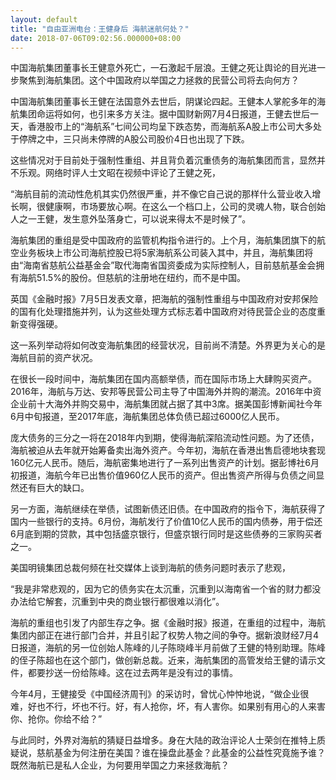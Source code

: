 ```yaml
---
layout: default
title: "自由亚洲电台：王健身后 海航迷航何处？"
date: 2018-07-06T09:02:56.000000+08:00
---
```


中国海航集团董事长王健意外死亡，一石激起千层浪。王健之死让舆论的目光进一步聚焦到海航集团。这个中国政府以举国之力拯救的民营公司将去向何方？

中国海航集团董事长王健在法国意外去世后，阴谋论四起。王健本人掌舵多年的海航集团命运将如何，也引来多方关注。据中国财新网7月4日报道，王健去世后一天，香港股市上的“海航系”七间公司均呈下跌态势，而海航系A股上市公司大多处于停牌之中，三只尚未停牌的A股公司股价4日也出现了下跌。

这些情况对于目前处于强制性重组、并且背负着沉重债务的海航集团而言，显然并不乐观。网络时评人士文昭在视频中评论了王健之死，

“海航目前的流动性危机其实仍然很严重，并不像它自己说的那样什么营业收入增长啊，很健康啊，市场要放心啊。在这么一个档口上，公司的灵魂人物，联合创始人之一王健，发生意外坠落身亡，可以说来得太不是时候了”。

海航集团的重组是受中国政府的监管机构指令进行的。上个月，海航集团旗下的航空业务板块上市公司海航控股已将5家海航系公司装入其中，并且，海航集团将由“海南省慈航公益基金会”取代海南省国资委成为实际控制人，目前慈航基金会拥有海航51.5%的股份。但慈航的注册地在纽约，而不是中国。

英国《金融时报》7月5日发表文章，把海航的强制性重组与中国政府对安邦保险的国有化处理措施并列，认为这些处理方式标志着中国政府对待民营企业的态度重新变得强硬。

这一系列举动将如何改变海航集团的经营状况，目前尚不清楚。外界更为关心的是海航目前的资产状况。

在很长一段时间中，海航集团在国内高额举债，而在国际市场上大肆购买资产。2016年，海航与万达、安邦等民营公司主导了中国海外并购的潮流。2016年中资企业前十大海外并购交易中，海航集团就占据了其中3席。据美国彭博新闻社今年6月中旬报道，至2017年底，海航集团总体负债已超过6000亿人民币。

庞大债务的三分之一将在2018年内到期，使得海航深陷流动性问题。为了还债，海航被迫从去年就开始筹备卖出海外资产。今年初，海航在香港出售启德地块套现160亿元人民币。随后，海航密集地进行了一系列出售资产的计划。据彭博社6月初报道，海航今年已出售价值960亿人民币的资产。但出售资产所得与负债之间显然还有巨大的缺口。

另一方面，海航继续在举债，试图新债还旧债。在中国政府的指令下，海航获得了国内一些银行的支持。6月份，海航发行了价值10亿人民币的国内债券，用于偿还6月底到期的贷款，其中包括盛京银行，但盛京银行同时是这些债券的三家购买者之一。

美国明镜集团总裁何频在社交媒体上谈到海航的债务问题时表示了悲观，

“我是非常悲观的，因为它的债务实在太沉重，沉重到以海南省一个省的财力都没办法给它解套，沉重到中央的商业银行都很难以消化”。

海航的重组也引发了内部生存之争。据《金融时报》报道，在重组的过程中，海航集团内部正在进行部门合并，并且引起了权势人物之间的争夺。据新浪财经7月4日报道，海航的另一位创始人陈峰的儿子陈晓峰半月前做了王健的特别助理。陈峰的侄子陈超也在这个部门，做创新总裁。近来，海航集团的高管发给王健的请示文件，都要抄送一份给陈峰。这在过去两年是没有过的事情。

今年4月，王健接受《中国经济周刊》的采访时，曾忧心忡忡地说，“做企业很难，好也不行，坏也不行。好，有人抢你，坏，有人害你。如果别有用心的人来害你、抢你。你给不给？”

与此同时，外界对海航的猜疑日益增多。身在大陆的政治评论人士荣剑在推特上质疑说，慈航基金为何注册在美国？谁在操盘此基金？此基金的公益性究竟施予谁？既然海航已是私人企业，为何要用举国之力来拯救海航？

